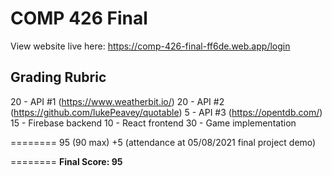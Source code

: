 # COMP 426 Final

View website live here: https://comp-426-final-ff6de.web.app/login

## Grading Rubric

20 - API #1 (https://www.weatherbit.io/)
20 - API #2 (https://github.com/lukePeavey/quotable)
5 - API #3 (https://opentdb.com/)
15 - Firebase backend
10 - React frontend
30 - Game implementation

========
95 (90 max)
+5 (attendance at 05/08/2021 final project demo)

========
**Final Score: 95**

